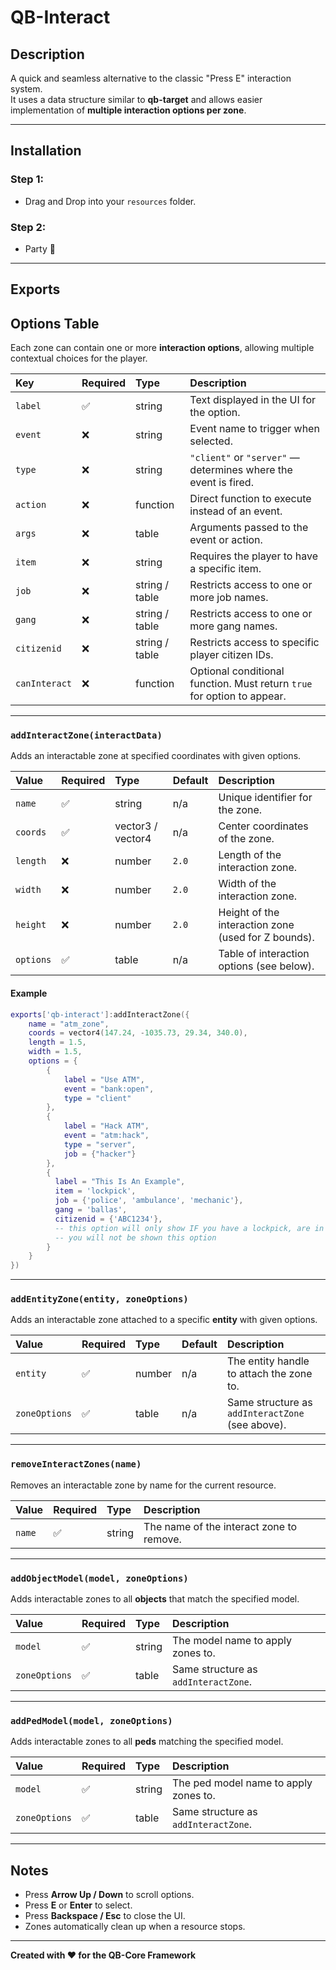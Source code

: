 # QB-Interact

## Description
A quick and seamless alternative to the classic "Press E" interaction system.  
It uses a data structure similar to **qb-target** and allows easier implementation of **multiple interaction options per zone**.

---

## Installation

### Step 1:
- Drag and Drop into your `resources` folder.

### Step 2:
- Party 🎉

---

## Exports

## Options Table

Each zone can contain one or more **interaction options**, allowing multiple contextual choices for the player.

| Key | Required | Type | Description |
|:----|:----------|:------|:-------------|
| `label` | ✅ | string | Text displayed in the UI for the option. |
| `event` | ❌ | string | Event name to trigger when selected. |
| `type` | ❌ | string | `"client"` or `"server"` — determines where the event is fired. |
| `action` | ❌ | function | Direct function to execute instead of an event. |
| `args` | ❌ | table | Arguments passed to the event or action. |
| `item` | ❌ | string | Requires the player to have a specific item. |
| `job` | ❌ | string / table | Restricts access to one or more job names. |
| `gang` | ❌ | string / table | Restricts access to one or more gang names. |
| `citizenid` | ❌ | string / table | Restricts access to specific player citizen IDs. |
| `canInteract` | ❌ | function | Optional conditional function. Must return `true` for option to appear. |

---

### `addInteractZone(interactData)`
Adds an interactable zone at specified coordinates with given options.

| Value | Required | Type | Default | Description |
|:------|:----------|:------|:----------|:-------------|
| `name` | ✅ | string | n/a | Unique identifier for the zone. |
| `coords` | ✅ | vector3 / vector4 | n/a | Center coordinates of the zone. |
| `length` | ❌ | number | `2.0` | Length of the interaction zone. |
| `width` | ❌ | number | `2.0` | Width of the interaction zone. |
| `height` | ❌ | number | `2.0` | Height of the interaction zone (used for Z bounds). |
| `options` | ✅ | table | n/a | Table of interaction options (see below). |



#### Example
```lua
exports['qb-interact']:addInteractZone({
    name = "atm_zone",
    coords = vector4(147.24, -1035.73, 29.34, 340.0),
    length = 1.5,
    width = 1.5,
    options = {
        {
            label = "Use ATM",
            event = "bank:open",
            type = "client"
        },
        {
            label = "Hack ATM",
            event = "atm:hack",
            type = "server",
            job = {"hacker"}
        },
        {
          label = "This Is An Example",
          item = 'lockpick',
          job = {'police', 'ambulance', 'mechanic'},
          gang = 'ballas',
          citizenid = {'ABC1234'},
          -- this option will only show IF you have a lockpick, are in the ballas, if your citizenid is ABC1234 and if you are a police, ambulance or mechanic job. if one fails 
          -- you will not be shown this option
        }
    }
})
```

---

### `addEntityZone(entity, zoneOptions)`
Adds an interactable zone attached to a specific **entity** with given options.

| Value | Required | Type | Default | Description |
|:------|:----------|:------|:----------|:-------------|
| `entity` | ✅ | number | n/a | The entity handle to attach the zone to. |
| `zoneOptions` | ✅ | table | n/a | Same structure as `addInteractZone` (see above). |

---

### `removeInteractZones(name)`
Removes an interactable zone by name for the current resource.

| Value | Required | Type | Description |
|:------|:----------|:------|:-------------|
| `name` | ✅ | string | The name of the interact zone to remove. |

---

### `addObjectModel(model, zoneOptions)`
Adds interactable zones to all **objects** that match the specified model.

| Value | Required | Type | Description |
|:------|:----------|:------|:-------------|
| `model` | ✅ | string | The model name to apply zones to. |
| `zoneOptions` | ✅ | table | Same structure as `addInteractZone`. |

---

### `addPedModel(model, zoneOptions)`
Adds interactable zones to all **peds** matching the specified model.

| Value | Required | Type | Description |
|:------|:----------|:------|:-------------|
| `model` | ✅ | string | The ped model name to apply zones to. |
| `zoneOptions` | ✅ | table | Same structure as `addInteractZone`. |

---


## Notes

- Press **Arrow Up / Down** to scroll options.  
- Press **E** or **Enter** to select.  
- Press **Backspace / Esc** to close the UI.  
- Zones automatically clean up when a resource stops.

---


**Created with ❤️ for the QB-Core Framework**
